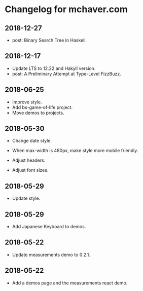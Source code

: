 # Changelog for mchaver.com

## 2018-12-27
* post: Binary Search Tree in Haskell.

## 2018-12-17
* Update LTS to 12.22 and Hakyll version.
* post: A Preliminary Attempt at Type-Level FizzBuzz.

## 2018-06-25

* Improve style.
* Add bs-game-of-life project.
* Move demos to projects.

## 2018-05-30

* Change date style.

* When max-width is 480px, make style more mobile friendly.

* Adjust headers.

* Adjust font sizes.

## 2018-05-29

* Update style.

## 2018-05-29

* Add Japanese Keyboard to demos.

## 2018-05-22

* Update measurements demo to 0.2.1.

## 2018-05-22

* Add a demos page and the measurements react demo.
